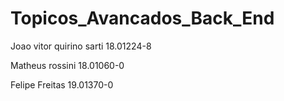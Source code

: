# Topicos_Avancados_Back_End
Joao vitor quirino sarti 18.01224-8

Matheus rossini 18.01060-0

Felipe Freitas 19.01370-0
